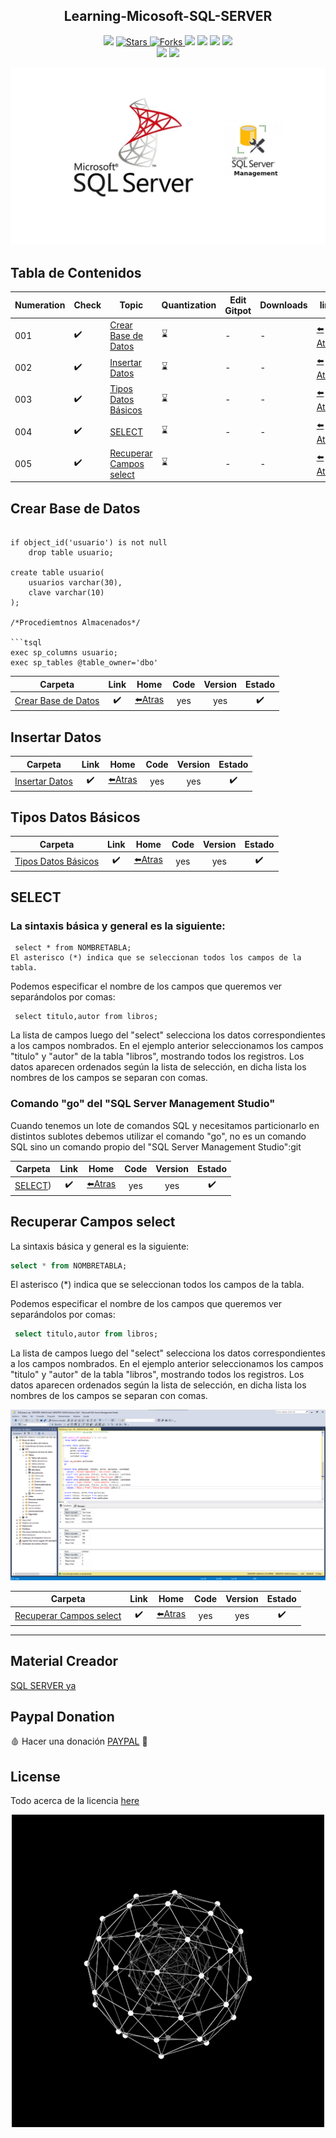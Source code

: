 
<h2 align="center">Learning-Micosoft-SQL-SERVER </h2>

<p align="center">
  
   </a>
    <img src="https://img.shields.io/github/languages/top/BrianMarquez3/Learning-Microsoft-SQL-SERVER?color=yellow">
  </a>
  <a href="https://github.com/BrianMarquez3/Learning-Microsoft-SQL-SERVER/stargazers">
    <img src="https://img.shields.io/github/stars/BrianMarquez3/Learning-Microsoft-SQL-SERVER.svg?style=flat" alt="Stars">
  </a>
  <a href="https://github.com/BrianMarquez3/Learning-Microsoft-SQL-SERVER/network">
    <img src="https://img.shields.io/github/forks/BrianMarquez3/Learning-Microsoft-SQL-SERVER.svg?style=flat" alt="Forks">
  </a>
    <img src="https://img.shields.io/github/v/tag/BrianMarquez3/Learning-Microsoft-SQL-SERVER?color=red&label=Version&logo=aql">
  </a>
  
  </a>
    <img src="https://img.shields.io/github/languages/code-size/BrianMarquez3/Learning-Microsoft-SQL-SERVER">
  </a>
  
  </a>
    <img src="https://img.shields.io/github/downloads/BrianMarquez3/Learning-Microsoft-SQL-SERVER/total?color=green">
  </a>
  
   </a>
   <a href="https://github.com/BrianMarquez3/Learning-Microsoft-SQL-SERVER/network">
    <img src="https://img.shields.io/badge/Plataform-Windows-blue">
  </a><br>
 
  <img src="https://img.shields.io/github/last-commit/BrianMarquez3/Learning-Microsoft-SQL-SERVER?color=yellow&style=for-the-badge">
  <img src="https://img.shields.io/github/languages/count/BrianMarquez3/Learning-Microsoft-SQL-SERVER?style=for-the-badge">
  
</p>
  
![python](./images/sql.jpg)


## Tabla de Contenidos

| Numeration   | Check  |Topic          | Quantization     |    Edit Gitpot    |    Downloads    |  link   |
| ------------ |--------|-------------- |----------------- |------------------ |---------------- |-------- |
|  001   |:heavy_check_mark: | [Crear Base de Datos](#Crear-Base-de-Datos)   |   :hourglass:     | - | - | [ ⬅️ Atras](https://github.com/BrianMarquez3) | 
|  002   |:heavy_check_mark: | [Insertar Datos](#Insertar-Datos)  |  :hourglass:     | - | - | [ ⬅️ Atras](https://github.com/BrianMarquez3) | 
|  003  |:heavy_check_mark: | [Tipos Datos Básicos](#Tipos-Datos-Básicos)  |  :hourglass:     | - | - | [ ⬅️ Atras](https://github.com/BrianMarquez3) | 
|  004  |:heavy_check_mark: | [SELECT](#SELECT)  |  :hourglass:     | - | - | [ ⬅️ Atras](https://github.com/BrianMarquez3) |
|  005  |:heavy_check_mark: | [Recuperar Campos select](#Recuperar-Campos-select)  |  :hourglass:     | - | - | [ ⬅️ Atras](https://github.com/BrianMarquez3) |

## Crear Base de Datos

```tsql

if object_id('usuario') is not null
	drop table usuario;

create table usuario(
	usuarios varchar(30),
	clave varchar(10)
);

/*Procediemtnos Almacenados*/

```tsql
exec sp_columns usuario;
exec sp_tables @table_owner='dbo'
```


| Carpeta                    | Link |    Home   |  Code       | Version      | Estado     |
|----------------------------|:-----------:|:-----------:|:-----------:|:-----------:|:-----------:|
| [Crear Base de Datos](https://github.com/BrianMarquez3/Learning-Microsoft-SQL-SERVER/tree/main/001%20crear%20Base%20de%20Datos)          |      ✔️     |  [⬅️Atras](#Tabla-de-contenidos) | yes | yes | ✔️ |



## Insertar Datos


| Carpeta                    | Link |    Home   |  Code       | Version      | Estado     |
|----------------------------|:-----------:|:-----------:|:-----------:|:-----------:|:-----------:|
| [Insertar Datos](https://github.com/BrianMarquez3/Learning-Microsoft-SQL-SERVER/tree/main/002%20InsertarDatos)          |      ✔️     |  [⬅️Atras](#Tabla-de-contenidos) | yes | yes | ✔️ |


## Tipos Datos Básicos


| Carpeta                    | Link |    Home   |  Code       | Version      | Estado     |
|----------------------------|:-----------:|:-----------:|:-----------:|:-----------:|:-----------:|
| [Tipos Datos Básicos](https://github.com/BrianMarquez3/Learning-Microsoft-SQL-SERVER/tree/main/003%20TiposDatosB%C3%A1sicos)          |      ✔️     |  [⬅️Atras](#Tabla-de-contenidos) | yes | yes | ✔️ |

## SELECT

### La sintaxis básica y general es la siguiente:

```tsql
 select * from NOMBRETABLA;
El asterisco (*) indica que se seleccionan todos los campos de la tabla.
```

Podemos especificar el nombre de los campos que queremos ver separándolos por comas:

```tsql
 select titulo,autor from libros; 
 ```

La lista de campos luego del "select" selecciona los datos correspondientes a los campos nombrados. En el ejemplo anterior seleccionamos los campos "titulo" y "autor" de la tabla "libros", mostrando todos los registros. Los datos aparecen ordenados según la lista de selección, en dicha lista los nombres de los campos se separan con comas.

### Comando "go" del "SQL Server Management Studio"
Cuando tenemos un lote de comandos SQL y necesitamos particionarlo en distintos sublotes debemos utilizar el comando "go", no es un comando SQL sino un comando propio del "SQL Server Management Studio":git 

| Carpeta                    | Link |    Home   |  Code       | Version      | Estado     |
|----------------------------|:-----------:|:-----------:|:-----------:|:-----------:|:-----------:|
| [SELECT](https://github.com/BrianMarquez3/Learning-Microsoft-SQL-SERVER/tree/main/004%20Recuperar%20algunos%20campos%20(select)))          |      ✔️     |  [⬅️Atras](#Tabla-de-contenidos) | yes | yes | ✔️ |


## Recuperar Campos select

La sintaxis básica y general es la siguiente:

```sql
select * from NOMBRETABLA;
```

El asterisco (*) indica que se seleccionan todos los campos de la tabla.

Podemos especificar el nombre de los campos que queremos ver separándolos por comas:

```sql
 select titulo,autor from libros; 
```

La lista de campos luego del "select" selecciona los datos correspondientes a los campos nombrados. En el ejemplo anterior seleccionamos los campos "titulo" y "autor" de la tabla "libros", mostrando todos los registros. Los datos aparecen ordenados según la lista de selección, en dicha lista los nombres de los campos se separan con comas.

![python](./images/recuperarCAMPOS.png)

| Carpeta                    | Link |    Home   |  Code       | Version      | Estado     |
|----------------------------|:-----------:|:-----------:|:-----------:|:-----------:|:-----------:|
| [Recuperar Campos select](https://github.com/BrianMarquez3/Learning-Microsoft-SQL-SERVER/tree/main/005%20recuperarCampos(SELECT))          |      ✔️     |  [⬅️Atras](#Tabla-de-contenidos) | yes | yes | ✔️ |



---
## Material Creador
[SQL SERVER ya](https://www.tutorialesprogramacionya.com/sqlserverya/)

## Paypal Donation
🩸 Hacer una donación [PAYPAL](https://www.paypal.com/donate?hosted_button_id=98U3T62494H9Y) 🍵

## License 
Todo acerca de la licencia [here](https://github.com/BrianMarquez3/Learning-Java/blob/main/LICENCE)

<div align="center"><img src="./images/circle2.gif"></div>
